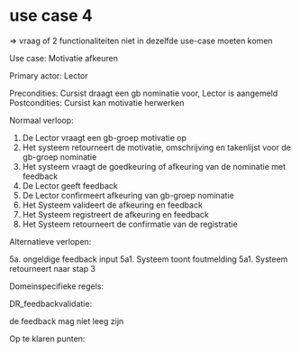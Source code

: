 # use case 4

=> vraag of 2 functionaliteiten niet in dezelfde use-case moeten komen

Use case: Motivatie afkeuren

Primary actor: Lector

Precondities: Cursist draagt een gb nominatie voor, Lector is aangemeld
Postcondities: Cursist kan motivatie herwerken

Normaal verloop:

1. De Lector vraagt een gb-groep motivatie op
2. Het systeem retourneert de motivatie, omschrijving en takenlijst voor de gb-groep nominatie
3. Het systeem vraagt de goedkeuring of afkeuring van de nominatie met feedback
4. De Lector geeft feedback
5. De Lector confirmeert afkeuring van gb-groep nominatie
6. Het Systeem valideert de afkeuring en feedback
7. Het Systeem registreert de afkeuring en feedback
8. Het Systeem retourneert de confirmatie van de registratie

Alternatieve verlopen:

5a. ongeldige feedback input
    5a1. Systeem toont foutmelding
    5a1. Systeem retourneert naar stap 3

Domeinspecifieke regels:

DR_feedbackvalidatie:

de feedback mag niet leeg zijn

Op te klaren punten:
